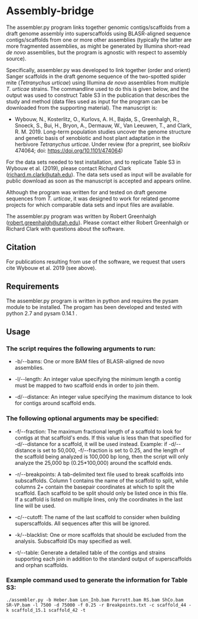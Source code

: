 # Assembly-bridge

The assembler.py program links together genomic contigs/scaffolds from a draft genome assembly into superscaffolds using BLASR-aligned sequence contigs/scaffolds from one or more other assemblies (typically the latter are more fragmented assemblies, as might be generated by Illumina short-read *de novo* assemblies, but the program is agnostic with respect to assembly source).

Specifically, assembler.py was developed to link together (order and orient) Sanger scaffolds in the draft genome sequence of the two-spotted spider mite (*Tetranychus urticae*) using Illumina *de novo* assemblies from multiple *T. urticae* strains. The commandline used to do this is given below, and the output was used to construct Table S3 in the publication that describes the study and method (data files used as input for the program can be downloaded from the supporting material). The manuscript is:

- Wybouw, N., Kosterlitz, O., Kurlovs, A. H., Bajda, S., Greenhalgh, R., Snoeck, S., Bui, H., Bryon, A., Dermauw, W., Van Leeuwen, T., and Clark, R. M. 2019. Long-term population studies uncover the genome structure and genetic basis of xenobiotic and host plant adaptation in the herbivore *Tetranychus urticae*. Under review (for a preprint, see bioRxiv 474064; doi: https://doi.org/10.1101/474064)

For the data sets needed to test installation, and to replicate Table S3 in Wybouw et al. (2019), please contact Richard Clark (richard.m.clark@utah.edu). The data sets used as input will be available for public download as soon as the manuscript is accepted and appears online.

Although the program was written for and tested on draft genome sequences from *T. urticae*, it was designed to work for related genome projects for which comparable data sets and input files are available.

The assembler.py program was written by Robert Greenhalgh (robert.greenhalgh@utah.edu). Please contact either Robert Greenhalgh or Richard Clark with questions about the software.

## Citation

For publications resulting from use of the software, we request that users cite Wybouw et al. 2019 (see above).

## Requirements

The assembler.py program is written in python and requires the pysam module to be installed. The progam has been developed and tested with python 2.7 and pysam 0.14.1 .

## Usage

### The script requires the following arguments to run:

- -b/--bams: One or more BAM files of BLASR-aligned de novo assemblies.

- -l/--length: An integer value specifying the minimum length a contig must be mapped to two scaffold ends in order to join them.

- -d/--distance: An integer value specifying the maximum distance to look for contigs around scaffold ends.

### The following optional arguments may be specified:

- -f/--fraction: The maximum fractional length of a scaffold to look for contigs at that scaffold's ends. If this value is less than that specified for -d/--distance for a scaffold, it will be used instead. Example: if -d/--distance is set to 50,000, -f/--fraction is set to 0.25, and the length of the scaffold being analyzed is 100,000 bp long, then the script will only analyze the 25,000 bp (0.25*100,000) around the scaffold ends.
    
- -r/--breakpoints: A tab-delimited text file used to break scaffolds into subscaffolds. Column 1 contains the name of the scaffold to split, while columns 2+ contain the basepair coordinates at which to split the scaffold. Each scaffold to be split should only be listed once in this file. If a scaffold is listed on multiple lines, only the coordinates in the last line will be used.
    
- -c/--cutoff: The name of the last scaffold to consider when building superscaffolds. All sequences after this will be ignored.
    
- -k/--blacklist: One or more scaffolds that should be excluded from the analysis. Subscaffold IDs may specified as well.

- -t/--table: Generate a detailed table of the contigs and strains supporting each join in addition to the standard output of superscaffolds and orphan scaffolds.

### Example command used to generate the information for Table S3:

```./assembler.py -b Heber.bam Lon_Inb.bam Parrott.bam RS.bam ShCo.bam SR-VP.bam -l 7500 -d 75000 -f 0.25 -r Breakpoints.txt -c scaffold_44 -k scaffold_15.1 scaffold_42 -t```
